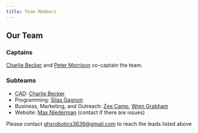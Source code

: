 ```yaml
---
title: Team Members
---
```

## Our Team

### Captains

[Charlie Becker](/members/charlie-becker) and [Peter Morrison](/members/peter-morrison) co-captain the team.

### Subteams

* <abbr title="Computer-Aided Design">CAD</abbr>: [Charlie Becker](/members/charlie-becker)
* Programming: [Silas Gagnon](/members/silas-gagnon)
* Business, Marketing, and Outreach: [Zee Camp](/members/zee-camp), [Wren Grabham](/members/wren-grabham)
* Website: [Max Niederman](/members/max-niederman) (contact if there are issues)

Please contact ghsrobotics3636@gmail.com to reach the leads listed above